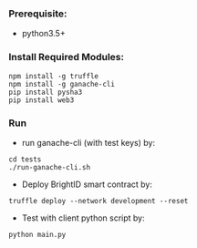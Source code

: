 ### Prerequisite:
* python3.5+

### Install Required Modules:

```
npm install -g truffle
npm install -g ganache-cli
pip install pysha3
pip install web3
```

### Run

* run ganache-cli (with test keys) by:

```
cd tests
./run-ganache-cli.sh
```

* Deploy BrightID smart contract by:

```
truffle deploy --network development --reset
```

* Test with client python script by:

```
python main.py
```
